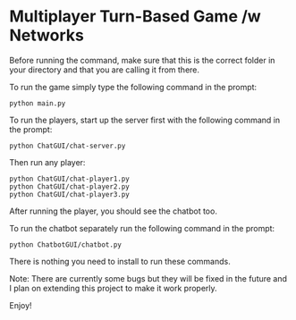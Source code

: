 ﻿# Multiplayer Turn-Based Game /w Networks

Before running the command, make sure that this is the correct folder in your directory and that you are calling it from there.

To run the game simply type the following command in the prompt:
```
python main.py
```

To run the players, start up the server first with the following command in the prompt:
```
python ChatGUI/chat-server.py
```

Then run any player:
```
python ChatGUI/chat-player1.py
python ChatGUI/chat-player2.py
python ChatGUI/chat-player3.py
```

After running the player, you should see the chatbot too.

To run the chatbot separately run the following command in the prompt:
```
python ChatbotGUI/chatbot.py
```

There is nothing you need to install to run these commands.

Note: There are currently some bugs but they will be fixed in the future and I plan on extending this project to make it work properly.

Enjoy!
